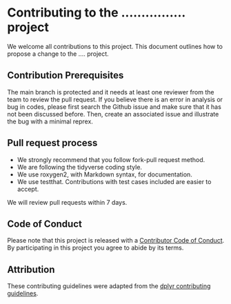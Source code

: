 # Contributing to the ................ project

We welcome all contributions to this project. This document outlines how to propose a change to the .... project. 

## Contribution Prerequisites

The main branch is protected and it needs at least one reviewer from the team to review the pull request. If you believe there is an error in analysis or bug in codes, please first search the Github issue and make sure that it has not been discussed before. Then, create an associated issue and illustrate the bug with a minimal reprex.

## Pull request process

- We strongly recommend that you follow fork-pull request method.
- We are following the tidyverse coding style.
- We use roxygen2, with Markdown syntax, for documentation.
- We use testthat. Contributions with test cases included are easier to accept.

We will review pull requests within 7 days.

## Code of Conduct

Please note that this project is released with a [Contributor Code of Conduct](https://github.com/UBC-MDS/group_6/blob/main/CODE_OF_CONDUCT.md). By participating in this project you agree to abide by its terms.

## Attribution

These contributing guidelines were adapted from the [dplyr contributing guidelines](https://github.com/tidyverse/dplyr/blob/master/.github/CONTRIBUTING.md).

